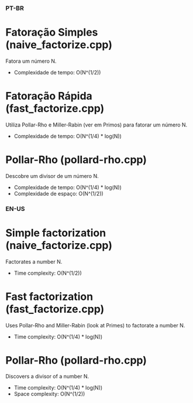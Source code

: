 ### PT-BR

# Fatoração Simples (naive_factorize.cpp)
Fatora um número N.
* Complexidade de tempo: O(N^(1/2))

# Fatoração Rápida (fast_factorize.cpp)
Utiliza Pollar-Rho e Miller-Rabin (ver em Primos) para fatorar um número N.
* Complexidade de tempo: O(N^(1/4) * log(N))

# Pollar-Rho (pollard-rho.cpp)
Descobre um divisor de um número N.
* Complexidade de tempo: O(N^(1/4) * log(N))
* Complexidade de espaço: O(N^(1/2))

### EN-US

# Simple factorization (naive_factorize.cpp)
Factorates a number N.
* Time complexity: O(N^(1/2))

# Fast factorization (fast_factorize.cpp)
Uses Pollar-Rho and Miller-Rabin (look at Primes) to factorate a number N.
* Time complexity: O(N^(1/4) * log(N))

# Pollar-Rho (pollard-rho.cpp)
Discovers a divisor of a number N.
* Time complexity: O(N^(1/4) * log(N))
* Space complexity: O(N^(1/2))
